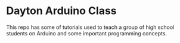 # Dayton Arduino Class

This repo has some of tutorials used to teach a group of high school students on Arduino and some important programming concepts.
